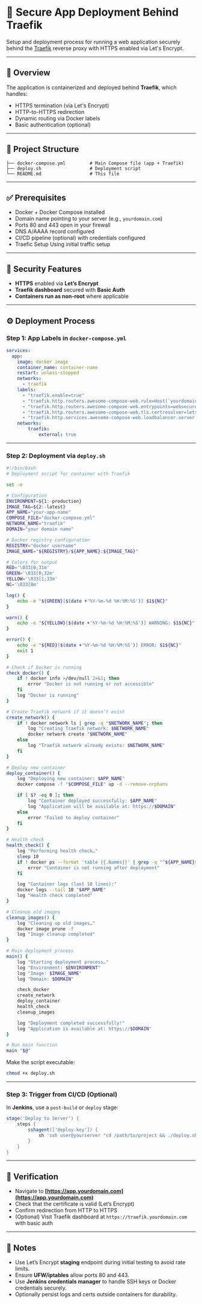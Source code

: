 # 🚀 Secure App Deployment Behind Traefik

Setup and deployment process for running a web application securely behind the [Traefik](https://traefik.io/) reverse proxy with HTTPS enabled via Let's Encrypt.

---

## 📌 Overview

The application is containerized and deployed behind **Traefik**, which handles:

* HTTPS termination (via Let's Encrypt)
* HTTP-to-HTTPS redirection
* Dynamic routing via Docker labels
* Basic authentication (optional)

---

## 📁 Project Structure

```
├── docker-compose.yml         # Main Compose file (app + Traefik)
├── deploy.sh                  # Deployment script
└── README.md                  # This file
```

---

## ✅ Prerequisites

* Docker + Docker Compose installed
* Domain name pointing to your server (e.g., `yourdomain.com`)
* Ports 80 and 443 open in your firewall
* DNS A/AAAA record configured
* CI/CD pipeline (optional) with credentials configured
* Traefic Setup Using initial traffic setup

---

## 🔐 Security Features

* **HTTPS** enabled via **Let’s Encrypt**
* **Traefik dashboard** secured with **Basic Auth**
* **Containers run as non-root** where applicable

---

## ⚙️ Deployment Process

### Step 1: App Labels in `docker-compose.yml`

```yaml
services:
  app:
    image: docker image
    container_name: container-name
    restart: unless-stopped
    networks:
      - traefik
    labels:
      - "traefik.enable=true"
      - "traefik.http.routers.awesome-compose-web.rule=Host(`yourdomain.com`)"
      - "traefik.http.routers.awesome-compose-web.entrypoints=websecure"
      - "traefik.http.routers.awesome-compose-web.tls.certresolver=letsencrypt"
      - "traefik.http.services.awesome-compose-web.loadbalancer.server.port=5000"
    networks: 
        traefik:
            external: true
```
---

### Step 2: Deployment via `deploy.sh`

```bash
#!/bin/bash
# Deployment script for container with Traefik

set -e

# Configuration
ENVIRONMENT=${1:-production}
IMAGE_TAG=${2:-latest}
APP_NAME="your-app-name"
COMPOSE_FILE="docker-compose.yml"
NETWORK_NAME="traefik"
DOMAIN="your domain name"

# Docker registry configuration
REGISTRY="docker username"
IMAGE_NAME="${REGISTRY}/${APP_NAME}:${IMAGE_TAG}"

# Colors for output
RED='\033[0;31m'
GREEN='\033[0;32m'
YELLOW='\033[1;33m'
NC='\033[0m'

log() {
    echo -e "${GREEN}[$(date +'%Y-%m-%d %H:%M:%S')] $1${NC}"
}

warn() {
    echo -e "${YELLOW}[$(date +'%Y-%m-%d %H:%M:%S')] WARNING: $1${NC}"
}

error() {
    echo -e "${RED}[$(date +'%Y-%m-%d %H:%M:%S')] ERROR: $1${NC}"
    exit 1
}

# Check if Docker is running
check_docker() {
    if ! docker info >/dev/null 2>&1; then
        error "Docker is not running or not accessible"
    fi
    log "Docker is running"
}

# Create Traefik network if it doesn’t exist
create_network() {
    if ! docker network ls | grep -q "$NETWORK_NAME"; then
        log "Creating Traefik network: $NETWORK_NAME"
        docker network create "$NETWORK_NAME"
    else
        log "Traefik network already exists: $NETWORK_NAME"
    fi
}

# Deploy new container
deploy_container() {
    log "Deploying new container: $APP_NAME"
    docker compose -f "$COMPOSE_FILE" up -d --remove-orphans

    if [ $? -eq 0 ]; then
        log "Container deployed successfully: $APP_NAME"
        log "Application will be available at: https://$DOMAIN"
    else
        error "Failed to deploy container"
    fi
}

# Health check
health_check() {
    log "Performing health check…"
    sleep 10
    if ! docker ps --format 'table {{.Names}}' | grep -q "^${APP_NAME}$"; then
        error "Container is not running after deployment"
    fi

    log "Container logs (last 10 lines):"
    docker logs --tail 10 "$APP_NAME"
    log "Health check completed"
}

# Cleanup old images
cleanup_images() {
    log "Cleaning up old images…"
    docker image prune -f
    log "Image cleanup completed"
}

# Main deployment process
main() {
    log "Starting deployment process…"
    log "Environment: $ENVIRONMENT"
    log "Image: $IMAGE_NAME"
    log "Domain: $DOMAIN"

    check_docker
    create_network
    deploy_container
    health_check
    cleanup_images

    log "Deployment completed successfully!"
    log "Application is available at: https://$DOMAIN"
}

# Run main function
main "$@"
```

Make the script executable:

```bash
chmod +x deploy.sh
```

---

### Step 3: Trigger from CI/CD (Optional)

In **Jenkins**, use a `post-build` or `deploy` stage:

```groovy
stage('Deploy to Server') {
    steps {
        sshagent(['deploy-key']) {
            sh 'ssh user@yourserver "cd /path/to/project && ./deploy.sh"'
        }
    }
}
```

---

## 🔎 Verification

* Navigate to **[https://app.yourdomain.com](https://app.yourdomain.com)**
* Check that the certificate is valid (Let’s Encrypt)
* Confirm redirection from HTTP to HTTPS
* (Optional) Visit Traefik dashboard at `https://traefik.yourdomain.com` with basic auth

---

## 📓 Notes

* Use Let’s Encrypt **staging** endpoint during initial testing to avoid rate limits.
* Ensure **UFW/iptables** allow ports 80 and 443.
* Use **Jenkins credentials manager** to handle SSH keys or Docker credentials securely.
* Optionally persist logs and certs outside containers for durability.
